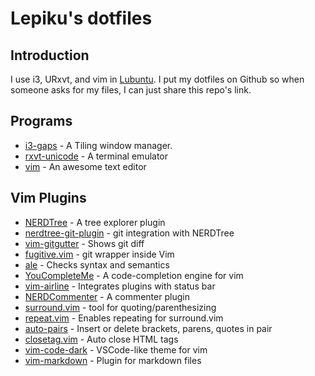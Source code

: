 Lepiku's dotfiles
===============

## Introduction
I use i3, URxvt, and vim in [Lubuntu](https://lubuntu.net/).
I put my dotfiles on Github so when someone asks for my files, I can just share this repo's link.

## Programs
* [i3-gaps](https://github.com/Airblader/i3) - A Tiling window manager.
* [rxvt-unicode](https://wiki.archlinux.org/index.php/Rxvt-unicode) - A terminal emulator
* [vim](https://github.com/vim/vim) - An awesome text editor

## Vim Plugins
* [NERDTree](https://github.com/scrooloose/nerdtree) - A tree explorer plugin
* [nerdtree-git-plugin](https://github.com/Xuyuanp/nerdtree-git-plugin.git) - git integration with NERDTree
* [vim-gitgutter](https://github.com/airblade/vim-gitgutter) - Shows git diff
* [fugitive.vim](https://github.com/tpope/vim-fugitive) - git wrapper inside Vim
* [ale](https://github.com/w0rp/ale) - Checks syntax and semantics
* [YouCompleteMe](https://github.com/Valloric/YouCompleteMe) - A code-completion engine for vim
* [vim-airline](https://github.com/vim-airline/vim-airline) - Integrates plugins with status bar
* [NERDCommenter](https://github.com/scrooloose/nerdcommenter) - A commenter plugin
* [surround.vim](https://github.com/tpope/vim-surround) - tool for quoting/parenthesizing
* [repeat.vim](https://github.com/tpope/vim-repeat) - Enables repeating for surround.vim
* [auto-pairs](https://github.com/jiangmiao/auto-pairs) - Insert or delete brackets, parens, quotes in pair
* [closetag.vim](https://github.com/alvan/vim-closetag) - Auto close HTML tags
* [vim-code-dark](https://github.com/tomasiser/vim-code-dark) - VSCode-like theme for vim
* [vim-markdown](https://github.com/plasticboy/vim-markdown.git) - Plugin for markdown files

